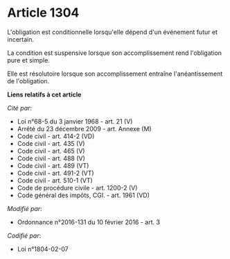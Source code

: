 # Article 1304

L'obligation est conditionnelle lorsqu'elle dépend d'un événement futur et incertain. 

La condition est suspensive lorsque son accomplissement rend l'obligation pure et simple. 

Elle est résolutoire lorsque son accomplissement entraîne l'anéantissement de l'obligation.

**Liens relatifs à cet article**

_Cité par_:

  - Loi n°68-5 du 3 janvier 1968 - art. 21 (V)
  - Arrêté du 23 décembre 2009 - art. Annexe (M)
  - Code civil - art. 414-2 (VD)
  - Code civil - art. 435 (V)
  - Code civil - art. 465 (V)
  - Code civil - art. 488 (V)
  - Code civil - art. 489 (VT)
  - Code civil - art. 491-2 (VT)
  - Code civil - art. 510-1 (VT)
  - Code de procédure civile - art. 1200-2 (V)
  - Code général des impôts, CGI. - art. 1961 (VD)

_Modifié par_:

  - Ordonnance n°2016-131 du 10 février 2016 - art. 3

_Codifié par_:

  - Loi n°1804-02-07
